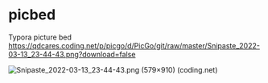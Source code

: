 # picbed
Typora picture bed
https://qdcares.coding.net/p/picgo/d/PicGo/git/raw/master/Snipaste_2022-03-13_23-44-43.png?download=false

![Snipaste_2022-03-13_23-44-43.png (579×910) (coding.net)](https://qdcares.coding.net/p/picgo/d/PicGo/git/raw/master/Snipaste_2022-03-13_23-44-43.png)
